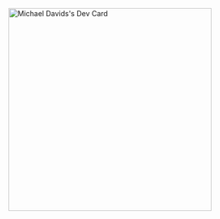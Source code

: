 <a href="https://app.daily.dev/Mikey_Mike"><img src="https://api.daily.dev/devcards/570d696dff7446d9af8b8ca3f2b3e938.png?r=7qo" width="400" alt="Michael Davids's Dev Card"/></a>
